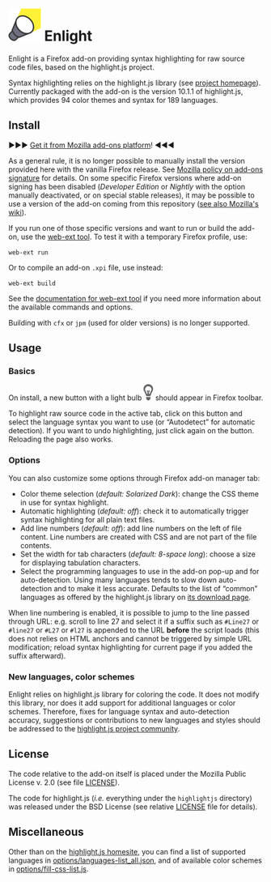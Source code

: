  ![Add-on icon](icons/spot64.png) Enlight
=========================================

Enlight is a Firefox add-on providing syntax highlighting for raw source code
files, based on the highlight.js project.

Syntax highlighting relies on the highlight.js library (see [project
homepage][hljs]). Currently packaged with the add-on is the version
10.1.1 of highlight.js, which provides
94    color themes <!-- darkula is an alias, doesn't count --> and syntax for
189   languages.

## Install

▶▶▶ [Get it from Mozilla add-ons platform][amo]! ◀◀◀

As a general rule, it is no longer possible to manually install the version
provided here with the vanilla Firefox release. See [Mozilla policy on add-ons
signature][policy] for details. On some specific Firefox versions where add-on
signing has been disabled (_Developer Edition_ or _Nightly_ with the option
manually deactivated, or on special stable releases), it may be possible to use
a version of the add-on coming from this repository ([see also Mozilla's
wiki][signing]).

If you run one of those specific versions and want to run or build the add-on,
use the [web-ext tool][webext-start]. To test it with a temporary Firefox
profile, use:

    web-ext run

Or to compile an add-on `.xpi` file, use instead:

    web-ext build

See the [documentation for web-ext tool][webext-ref] if you need more
information about the available commands and options.

Building with `cfx` or `jpm` (used for older versions) is no longer supported.

## Usage

### Basics

On install, a new button with a light bulb
![button](icons/lightbulb-dark-19x32.png) should appear in Firefox toolbar.

To highlight raw source code in the active tab, click on this button and select
the language syntax you want to use (or “Autodetect” for automatic detection).
If you want to undo highlighting, just click again on the button. Reloading the
page also works.

### Options

You can also customize some options through Firefox add-on manager tab:

* Color theme selection (_default: Solarized Dark_): change the CSS theme in
  use for syntax highlight.
* Automatic highlighting (_default: off_): check it to automatically trigger
  syntax highlighting for all plain text files.
* Add line numbers (_default: off_): add line numbers on the left of file
  content. Line numbers are created with CSS and are not part of the file
  contents.
* Set the width for tab characters (_default: 8-space long_): choose a size for
  displaying tabulation characters.
* Select the programming languages to use in the add-on pop-up and for
  auto-detection. Using many languages tends to slow down auto-detection and to
  make it less accurate. Defaults to the list of “common” languages as offered
  by the highlight.js library on [its download page](hljs-download).

When line numbering is enabled, it is possible to jump to the line passed
through URL: e.g. scroll to line 27 and select it if a suffix such as
`#Line27` or `#line27` or `#L27` or `#l27` is appended to the URL **before**
the script loads (this does not relies on HTML anchors and cannot be triggered
by simple URL modification; reload syntax highlighting for current page if you
added the suffix afterward).

### New languages, color schemes

Enlight relies on highlight.js library for coloring the code. It does not
modify this library, nor does it add support for additional languages or color
schemes. Therefore, fixes for language syntax and auto-detection accuracy,
suggestions or contributions to new languages and styles should be addressed to
the [highlight.js project community][hljs].

## License

The code relative to the add-on itself is placed under the Mozilla Public
License v. 2.0 (see file [LICENSE][mpl]).

The code for highlight.js (_i.e._ everything under the `highlightjs` directory)
was released under the BSD License (see relative [LICENSE][bsd] file for
details).

## Miscellaneous

Other than on the [highlight.js homesite][hljs], you can find a list of
supported languages in [options/languages-list_all.json][languages], and of
available color schemes in [options/fill-css-list.js][package].

[hljs]: https://highlightjs.org
[hljs-download]: https://highlightjs.org/download/
[policy]: https://blog.mozilla.org/addons/2015/02/10/extension-signing-safer-experience
[signing]: https://wiki.mozilla.org/Add-ons/Extension_Signing
[amo]: https://addons.mozilla.org/firefox/addon/enlight
[webext-start]: https://developer.mozilla.org/en-US/Add-ons/WebExtensions/Getting_started_with_web-ext
[webext-ref]: https://developer.mozilla.org/en-US/Add-ons/WebExtensions/web-ext_command_reference
[mpl]: https://github.com/Qeole/Enlight/blob/master/LICENSE
[bsd]: https://github.com/highlightjs/highlight.js/blob/master/LICENSE
[languages]: https://github.com/Qeole/Enlight/blob/master/options/languages-list_all.json
[package]: https://github.com/Qeole/Enlight/blob/master/options/fill-css-list.js
